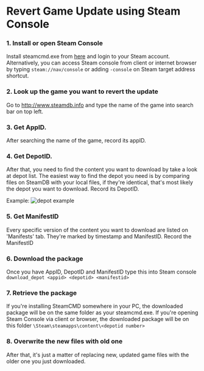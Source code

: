 
# Revert Game Update using Steam Console

### 1. Install or open Steam Console
Install steamcmd.exe from [here](https://steamcdn-a.akamaihd.net/client/installer/steamcmd.zip) and login to your Steam account.
Alternatively, you can access Steam console from client or internet browser by typing `steam://nav/console`
or adding `-console` on Steam target address shortcut. 

### 2. Look up the game you want to revert the update 
Go to http://www.steamdb.info and type the name of the game into search bar on top left.

### 3. Get AppID. 
After searching the name of the game, record its appID.

### 4. Get DepotID.
After that, you need to find the content you want to download by take a look at depot list. The easiest way to find the depot you need is by comparing files on SteamDB with your local files, if they're identical, that's most likely the depot you want to download. Record its DepotID.

Example:
![depot example](\Images\steamcmd-guide-1.jpg)

### 5. Get ManifestID
Every specific version of the content you want to download are listed on 'Manifests' tab. They're marked by timestamp and ManifestID. Record the ManifestID

### 6. Download the package
Once you have AppID, DepotID and ManifestID type this into Steam console 
`download_depot <appid> <depotid> <manifestid>`

### 7. Retrieve the package
If you're installing SteamCMD somewhere in your PC, the downloaded package will be on the same folder as your steamcmd.exe. If you're opening Steam Console via client or browser, the downloaded package will be on this folder
`\Steam\steamapps\content\<depotid number>`

### 8. Overwrite the new files with old one
After that, it's just a matter of replacing new, updated game files with the older one you just downloaded.
